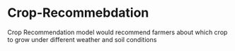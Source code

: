 # Crop-Recommebdation
Crop Recommendation model would recommend farmers about which crop to grow under different weather and soil conditions
